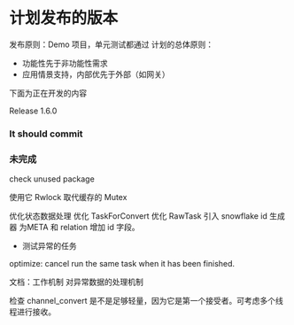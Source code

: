 # 计划发布的版本

发布原则：Demo 项目，单元测试都通过 计划的总体原则：

- 功能性先于非功能性需求
- 应用情景支持，内部优先于外部（如网关）

下面为正在开发的内容

Release 1.6.0

### It should commit

### 未完成

check unused package

使用它 Rwlock 取代缓存的 Mutex

优化状态数据处理
优化 TaskForConvert
优化 RawTask
引入 snowflake id 生成器
为META 和 relation 增加 id 字段。

- 测试异常的任务

optimize: cancel run the same task when it has been finished.

文档：工作机制
对异常数据的处理机制

检查 channel_convert 是不是足够轻量，因为它是第一个接受者。可考虑多个线程进行接收。